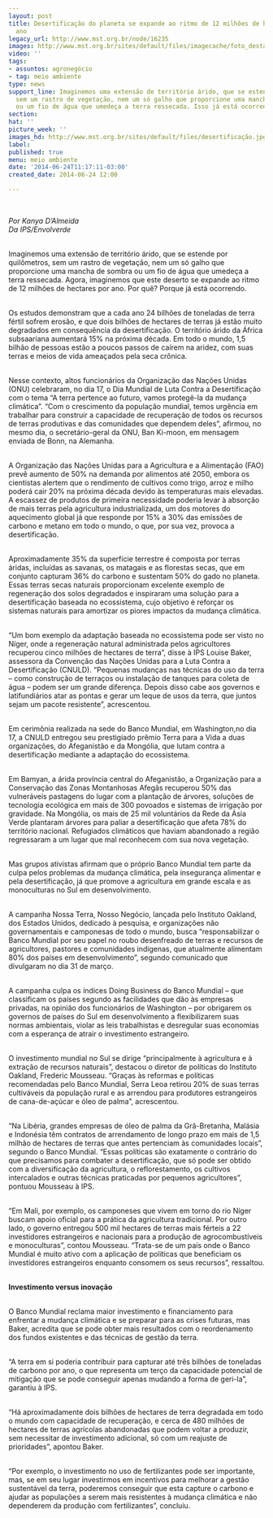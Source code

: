 ```yaml
---
layout: post
title: Desertificação do planeta se expande ao ritmo de 12 milhões de hectares por
  ano
legacy_url: http://www.mst.org.br/node/16235
images: http://www.mst.org.br/sites/default/files/imagecache/foto_destaque/desertificação.jpg
video: ''
tags:
- assuntos: agronegócio
- tag: meio ambiente
type: news
support_line: Imaginemos uma extensão de território árido, que se estende por quilômetros,
  sem um rastro de vegetação, nem um só galho que proporcione uma mancha de sombra
  ou um fio de água que umedeça a terra ressecada. Isso já está ocorrendo.
section: 
hat: ''
picture_week: ''
images_hd: http://www.mst.org.br/sites/default/files/desertificação.jpg
label: 
published: true
menu: meio ambiente
date: '2014-06-24T11:17:11-03:00'
created_date: 2014-06-24 12:00

---
```

<p>&nbsp;</p><p><em>Por Kanya D’Almeida<br>Da IPS/Envolverde</em><br>&nbsp;</p><p>Imaginemos uma extensão de território árido, que se estende por quilômetros, sem um rastro de vegetação, nem um só galho que proporcione uma mancha de sombra ou um fio de água que umedeça a terra ressecada. Agora, imaginemos que este deserto se expande ao ritmo de 12 milhões de hectares por ano. Por quê? Porque já está ocorrendo.</p><p><br>Os estudos demonstram que a cada ano 24 bilhões de toneladas de terra fértil sofrem erosão, e que dois bilhões de hectares de terras já estão muito degradados em consequência da desertificação. O território árido da África subsaariana aumentará 15% na próxima década. Em todo o mundo, 1,5 bilhão de pessoas estão a poucos passos de caírem na aridez, com suas terras e meios de vida ameaçados pela seca crônica.</p><p><br>Nesse contexto, altos funcionários da Organização das Nações Unidas (ONU) celebraram, no dia 17, o Dia Mundial de Luta Contra a Desertificação com o tema “A terra pertence ao futuro, vamos protegê-la da mudança climática”. “Com o crescimento da população mundial, temos urgência em trabalhar para construir a capacidade de recuperação de todos os recursos de terras produtivas e das comunidades que dependem deles”, afirmou, no mesmo dia, o secretário-geral da ONU, Ban Ki-moon, em mensagem enviada de Bonn, na Alemanha.</p><p><br>A Organização das Nações Unidas para a Agricultura e a Alimentação (FAO) prevê aumento de 50% na demanda por alimentos até 2050, embora os cientistas alertem que o rendimento de cultivos como trigo, arroz e milho poderá cair 20% na próxima década devido às temperaturas mais elevadas. A escassez de produtos de primeira necessidade poderia levar à absorção de mais terras pela agricultura industrializada, um dos motores do aquecimento global já que responde por 15% a 30% das emissões de carbono e metano em todo o mundo, o que, por sua vez, provoca a desertificação.</p><p><br>Aproximadamente 35% da superfície terrestre é composta por terras áridas, incluídas as savanas, os matagais e as florestas secas, que em conjunto capturam 36% do carbono e sustentam 50% do gado no planeta. Essas terras secas naturais proporcionam excelente exemplo de regeneração dos solos degradados e inspiraram uma solução para a desertificação baseada no ecossistema, cujo objetivo é reforçar os sistemas naturais para amortizar os piores impactos da mudança climática.</p><p><br>“Um bom exemplo da adaptação baseada no ecossistema pode ser visto no Níger, onde a regeneração natural administrada pelos agricultores recuperou cinco milhões de hectares de terra”, disse à IPS Louise Baker, assessora da Convenção das Nações Unidas para a Luta Contra a Desertificação (CNULD). “Pequenas mudanças nas técnicas do uso da terra – como construção de terraços ou instalação de tanques para coleta de água – podem ser um grande diferença. Depois disso cabe aos governos e latifundiários atar as pontas e gerar um leque de usos da terra, que juntos sejam um pacote resistente”, acrescentou.</p><p><br>Em cerimônia realizada na sede do Banco Mundial, em Washington,no dia 17, a CNULD entregou seu prestigiado prêmio Terra para a Vida a duas organizações, do Afeganistão e da Mongólia, que lutam contra a desertificação mediante a adaptação do ecossistema.</p><p><br>Em Bamyan, a árida província central do Afeganistão, a Organização para a Conservação das Zonas Montanhosas Afegãs recuperou 50% das vulneráveis pastagens do lugar com a plantação de árvores, soluções de tecnologia ecológica em mais de 300 povoados e sistemas de irrigação por gravidade. Na Mongólia, os mais de 25 mil voluntários da Rede da Ásia Verde plantaram árvores para paliar a desertificação que afeta 78% do território nacional. Refugiados climáticos que haviam abandonado a região regressaram a um lugar que mal reconhecem com sua nova vegetação.</p><p><br>Mas grupos ativistas afirmam que o próprio Banco Mundial tem parte da culpa pelos problemas da mudança climática, pela insegurança alimentar e pela desertificação, já que promove a agricultura em grande escala e as monoculturas no Sul em desenvolvimento.</p><p><br>A campanha Nossa Terra, Nosso Negócio, lançada pelo Instituto Oakland, dos Estados Unidos, dedicado à pesquisa, e organizações não governamentais e camponesas de todo o mundo, busca “responsabilizar o Banco Mundial por seu papel no roubo desenfreado de terras e recursos de agricultores, pastores e comunidades indígenas, que atualmente alimentam 80% dos países em desenvolvimento”, segundo comunicado que divulgaram no dia 31 de março.</p><p><br>A campanha culpa os índices Doing Business do Banco Mundial – que classificam os países segundo as facilidades que dão às empresas privadas, na opinião dos funcionários de Washington – por obrigarem os governos de países do Sul em desenvolvimento a flexibilizarem suas normas ambientais, violar as leis trabalhistas e desregular suas economias com a esperança de atrair o investimento estrangeiro.</p><p><br>O investimento mundial no Sul se dirige “principalmente à agricultura e à extração de recursos naturais”, destacou o diretor de políticas do Instituto Oakland, Frederic Mousseau. “Graças às reformas e políticas recomendadas pelo Banco Mundial, Serra Leoa retirou 20% de suas terras cultiváveis da população rural e as arrendou para produtores estrangeiros de cana-de-açúcar e óleo de palma”, acrescentou.</p><p><br>“Na Libéria, grandes empresas de óleo de palma da Grã-Bretanha, Malásia e Indonésia têm contratos de arrendamento de longo prazo em mais de 1,5 milhão de hectares de terras que antes pertenciam às comunidades locais”, segundo o Banco Mundial. “Essas políticas são exatamente o contrário do que precisamos para combater a desertificação, que só pode ser obtido com a diversificação da agricultura, o reflorestamento, os cultivos intercalados e outras técnicas praticadas por pequenos agricultores”, pontuou Mousseau à IPS.</p><p><br>“Em Mali, por exemplo, os camponeses que vivem em torno do rio Níger buscam apoio oficial para a prática da agricultura tradicional. Por outro lado, o governo entregou 500 mil hectares de terras mais férteis a 22 investidores estrangeiros e nacionais para a produção de agrocombustíveis e monoculturas”, contou Mousseau. “Trata-se de um país onde o Banco Mundial é muito ativo com a aplicação de políticas que beneficiam os investidores estrangeiros enquanto consomem os seus recursos”, ressaltou.</p><p><br><strong>Investimento versus inovação</strong></p><p><br>O Banco Mundial reclama maior investimento e financiamento para enfrentar a mudança climática e se preparar para as crises futuras, mas Baker, acredita que se pode obter mais resultados com o reordenamento dos fundos existentes e das técnicas de gestão da terra.</p><p><br>“A terra em si poderia contribuir para capturar até três bilhões de toneladas de carbono por ano, o que representa um terço da capacidade potencial de mitigação que se pode conseguir apenas mudando a forma de geri-la”, garantiu à IPS.</p><p><br>“Há aproximadamente dois bilhões de hectares de terra degradada em todo o mundo com capacidade de recuperação, e cerca de 480 milhões de hectares de terras agrícolas abandonadas que podem voltar a produzir, sem necessitar de investimento adicional, só com um reajuste de prioridades”, apontou Baker.</p><p><br>“Por exemplo, o investimento no uso de fertilizantes pode ser importante, mas, se em seu lugar investirmos em incentivos para melhorar a gestão sustentável da terra, poderemos conseguir que esta capture o carbono e ajudar as populações a serem mais resistentes à mudança climática e não dependerem da produção com fertilizantes”, concluiu.</p><p>&nbsp;</p>
